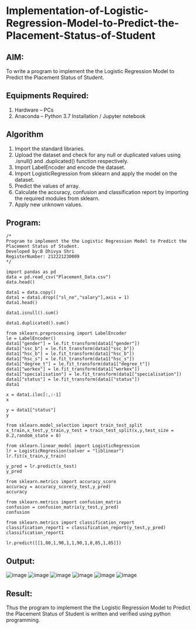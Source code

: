 # Implementation-of-Logistic-Regression-Model-to-Predict-the-Placement-Status-of-Student

## AIM:
To write a program to implement the the Logistic Regression Model to Predict the Placement Status of Student.

## Equipments Required:
1. Hardware – PCs
2. Anaconda – Python 3.7 Installation / Jupyter notebook

## Algorithm
1.	Import the standard libraries.
2.	Upload the dataset and check for any null or duplicated values using .isnull() and .duplicated() function respectively.
3.	Import LabelEncoder and encode the dataset.
4.	Import LogisticRegression from sklearn and apply the model on the dataset.
5.	Predict the values of array.
6.	Calculate the accuracy, confusion and classification report by importing the required modules from sklearn.
7.	Apply new unknown values.

## Program:
```
/*
Program to implement the the Logistic Regression Model to Predict the Placement Status of Student.
Developed by:B Dhivya Shri
RegisterNumber: 212221230009
*/
```
~~~~
import pandas as pd
data = pd.read_csv("Placement_Data.csv")
data.head()

data1 = data.copy()
data1 = data1.drop(["sl_no","salary"],axis = 1)
data1.head()

data1.isnull().sum()

data1.duplicated().sum()

from sklearn.preprocessing import LabelEncoder
le = LabelEncoder()
data1["gender"] = le.fit_transform(data1["gender"])
data1["ssc_b"] = le.fit_transform(data1["ssc_b"])
data1["hsc_b"] = le.fit_transform(data1["hsc_b"])
data1["hsc_s"] = le.fit_transform(data1["hsc_s"])
data1["degree_t"] = le.fit_transform(data1["degree_t"])
data1["workex"] = le.fit_transform(data1["workex"])
data1["specialisation"] = le.fit_transform(data1["specialisation"])
data1["status"] = le.fit_transform(data1["status"])
data1

x = data1.iloc[:,:-1]
x

y = data1["status"]
y

from sklearn.model_selection import train_test_split
x_train,x_test,y_train,y_test = train_test_split(x,y,test_size = 0.2,random_state = 0)

from sklearn.linear_model import LogisticRegression
lr = LogisticRegression(solver = "liblinear")
lr.fit(x_train,y_train)

y_pred = lr.predict(x_test)
y_pred

from sklearn.metrics import accuracy_score
accuracy = accuracy_score(y_test,y_pred)
accuracy

from sklearn.metrics import confusion_matrix
confusion = confusion_matrix(y_test,y_pred)
confusion

from sklearn.metrics import classification_report
classification_report1 = classification_report(y_test,y_pred)
classification_report1

lr.predict([[1,80,1,90,1,1,90,1,0,85,1,85]])
~~~~

## Output:
![image](https://user-images.githubusercontent.com/94505585/203520170-ac07bb3c-3543-4533-af04-f59dbb5349fd.png)
![image](https://user-images.githubusercontent.com/94505585/203520150-629d8c48-8dc6-4994-9aab-2cb5ef5b98da.png)
![image](https://user-images.githubusercontent.com/94505585/203520187-7a0d96a0-ffa0-43cf-ba28-7660808a7c13.png)
![image](https://user-images.githubusercontent.com/94505585/203520205-f1d89e9b-25b4-4154-a8c0-3d44805f36be.png)
![image](https://user-images.githubusercontent.com/94505585/203520229-5bf91b5c-a2bb-4216-b81b-cf5f2e5816e7.png)
![image](https://user-images.githubusercontent.com/94505585/203520313-7ff94e20-8ba5-4ba4-9d3a-be0a2bee60a1.png)



## Result:
Thus the program to implement the the Logistic Regression Model to Predict the Placement Status of Student is written and verified using python programming.
